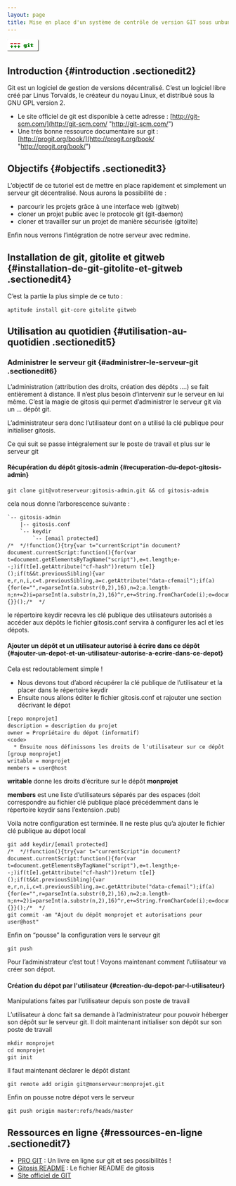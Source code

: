 ```yaml
---
layout: page
title: Mise en place d'un système de contrôle de version GIT sous unbuntu server 10.10
---
```


[![](../assets/media/infra/infra/git/git-logo.png)](../_detail/infra/infra/git/git-logo.png@id=infra%253Agit.html "infra:infra:git:git-logo.png")

Introduction {#introduction .sectionedit2}
------------

Git est un logiciel de gestion de versions décentralisé. C’est un
logiciel libre créé par Linus Torvalds, le créateur du noyau Linux, et
distribué sous la GNU GPL version 2.

-   Le site officiel de git est disponible à cette adresse :
    [http://git-scm.com/](http://git-scm.com/ "http://git-scm.com/")
-   Une trés bonne ressource documentaire sur git :
    [http://progit.org/book/](http://progit.org/book/ "http://progit.org/book/")

Objectifs {#objectifs .sectionedit3}
---------

L’objectif de ce tutoriel est de mettre en place rapidement et
simplement un serveur git décentralisé. Nous aurons la possibilité de :

-   parcourir les projets grâce à une interface web (gitweb)
-   cloner un projet public avec le protocole git (git-daemon)
-   cloner et travailler sur un projet de manière sécurisée (gitolite)

Enfin nous verrons l’intégration de notre serveur avec redmine.

Installation de git, gitolite et gitweb {#installation-de-git-gitolite-et-gitweb .sectionedit4}
---------------------------------------

C’est la partie la plus simple de ce tuto :

~~~
aptitude install git-core gitolite gitweb
~~~

Utilisation au quotidien {#utilisation-au-quotidien .sectionedit5}
------------------------

### Administrer le serveur git {#administrer-le-serveur-git .sectionedit6}

L’administration (attribution des droits, création des dépôts ….) se
fait entièrement à distance. Il n’est plus besoin d’intervenir sur le
serveur en lui même. C’est la magie de gitosis qui permet d’administrer
le serveur git via un … dépôt git.

L’administrateur sera donc l’utilisateur dont on a utilisé la clé
publique pour initialiser gitosis.

Ce qui suit se passe intégralement sur le poste de travail et plus sur
le serveur git

#### Récupération du dépôt gitosis-admin {#recuperation-du-depot-gitosis-admin}

~~~
git clone git@votreserveur:gitosis-admin.git && cd gitosis-admin
~~~

cela nous donne l’arborescence suivante :

~~~
`-- gitosis-admin
    |-- gitosis.conf
    `-- keydir
        `-- [email protected]
/*  */!function(){try{var t="currentScript"in document?document.currentScript:function(){for(var t=document.getElementsByTagName("script"),e=t.length;e--;)if(t[e].getAttribute("cf-hash"))return t[e]}();if(t&&t.previousSibling){var e,r,n,i,c=t.previousSibling,a=c.getAttribute("data-cfemail");if(a){for(e="",r=parseInt(a.substr(0,2),16),n=2;a.length-n;n+=2)i=parseInt(a.substr(n,2),16)^r,e+=String.fromCharCode(i);e=document.createTextNode(e),c.parentNode.replaceChild(e,c)}}}catch(u){}}();/*  */
~~~

le répertoire keydir recevra les clé publique des utilisateurs autorisés
a accéder aux dépôts le fichier gitosis.conf servira à configurer les
acl et les dépots.

#### Ajouter un dépôt et un utilisateur autorisé à écrire dans ce dépôt {#ajouter-un-depot-et-un-utilisateur-autorise-a-ecrire-dans-ce-depot}

Cela est redoutablement simple !

-   Nous devons tout d’abord récupérer la clé publique de l’utilisateur
    et la placer dans le répertoire keydir
-   Ensuite nous allons éditer le fichier gitosis.conf et rajouter une
    section décrivant le dépot

~~~
[repo monprojet]
description = description du projet
owner = Propriétaire du dépot (informatif)
<code>
  * Ensuite nous définissons les droits de l'utilisateur sur ce dépôt
[group monprojet]
writable = monprojet
members = user@host
~~~

**writable** donne les droits d’écriture sur le dépôt **monprojet**

**members** est une liste d’utilisateurs séparés par des espaces (doit
correspondre au fichier clé publique placé précédemment dans le
répertoire keydir sans l’extension .pub)

Voila notre configuration est terminée. Il ne reste plus qu’a ajouter le
fichier clé publique au dépot local

~~~
git add keydir/[email protected]
/*  */!function(){try{var t="currentScript"in document?document.currentScript:function(){for(var t=document.getElementsByTagName("script"),e=t.length;e--;)if(t[e].getAttribute("cf-hash"))return t[e]}();if(t&&t.previousSibling){var e,r,n,i,c=t.previousSibling,a=c.getAttribute("data-cfemail");if(a){for(e="",r=parseInt(a.substr(0,2),16),n=2;a.length-n;n+=2)i=parseInt(a.substr(n,2),16)^r,e+=String.fromCharCode(i);e=document.createTextNode(e),c.parentNode.replaceChild(e,c)}}}catch(u){}}();/*  */
git commit -am "Ajout du dépôt monprojet et autorisations pour user@host"
~~~

Enfin on “pousse” la configuration vers le serveur git

~~~
git push
~~~

Pour l’administrateur c’est tout ! Voyons maintenant comment
l’utilisateur va créer son dépot.

#### Création du dépot par l'utilisateur {#creation-du-depot-par-l-utilisateur}

Manipulations faites par l’utilisateur depuis son poste de travail

L’utilisateur à donc fait sa demande à l’administrateur pour pouvoir
héberger son dépôt sur le serveur git. Il doit maintenant initialiser
son dépôt sur son poste de travail

~~~
mkdir monprojet
cd monprojet
git init
~~~

Il faut maintenant déclarer le dépôt distant

~~~
git remote add origin git@monserveur:monprojet.git
~~~

Enfin on pousse notre dépot vers le serveur

~~~
git push origin master:refs/heads/master
~~~

Ressources en ligne {#ressources-en-ligne .sectionedit7}
-------------------

-   [PRO GIT](http://progit.org/book/ "http://progit.org/book/") : Un
    livre en ligne sur git et ses possibilités !
-   [Gitosis
    README](http://eagain.net/gitweb/?p=gitosis.git;a=blob;f=README.rst "http://eagain.net/gitweb/?p=gitosis.git;a=blob;f=README.rst")
    : Le fichier README de gitosis
-   [Site officiel de GIT](http://git-scm.com/ "http://git-scm.com/")